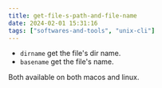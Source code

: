 ```yaml
---
title: get-file-s-path-and-file-name
date: 2024-02-01 15:31:16
tags: ["softwares-and-tools", "unix-cli"]
---
```

- `dirname` get the file's dir name.
- `basename` get the file's name.

Both available on both macos and linux.


